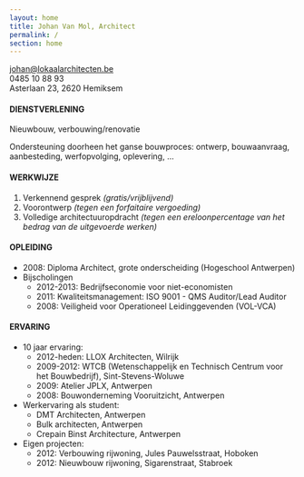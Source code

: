 ```yaml
---
layout: home
title: Johan Van Mol, Architect
permalink: /
section: home
---
```

[johan@lokaalarchitecten.be](mailto:johan@lokaalarchitecten.be?SUBJECT=Reactie%20via%20www.johanvanmol.be)  
0485 10 88 93  
Asterlaan 23, 2620 Hemiksem  

#### DIENSTVERLENING

Nieuwbouw, verbouwing/renovatie

Ondersteuning doorheen het ganse bouwproces: ontwerp, bouwaanvraag, aanbesteding, werfopvolging, oplevering, ...

#### WERKWIJZE

1.  Verkennend gesprek _(gratis/vrijblijvend)_
2.  Voorontwerp _(tegen een forfaitaire vergoeding)_
3.  Volledige architectuuropdracht _(tegen een ereloonpercentage van het bedrag van de uitgevoerde werken)_

#### OPLEIDING

*   2008: Diploma Architect, grote onderscheiding (Hogeschool Antwerpen)
*   Bijscholingen
    *   2012-2013: Bedrijfseconomie voor niet-economisten
    *   2011: Kwaliteitsmanagement: ISO 9001 - QMS Auditor/Lead Auditor
    *   2008: Veiligheid voor Operationeel Leidinggevenden (VOL-VCA)

#### ERVARING

*   10 jaar ervaring:
    *   2012-heden: LLOX Architecten, Wilrijk
    *   2009-2012: WTCB (Wetenschappelijk en Technisch Centrum voor het Bouwbedrijf), Sint-Stevens-Woluwe
    *   2009: Atelier JPLX, Antwerpen
    *   2008: Bouwonderneming Vooruitzicht, Antwerpen
*   Werkervaring als student:
    *   DMT Architecten, Antwerpen
    *   Bulk architecten, Antwerpen
    *   Crepain Binst Architecture, Antwerpen
*   Eigen projecten:
    *   2012: Verbouwing rijwoning, Jules Pauwelsstraat, Hoboken
    *   2012: Nieuwbouw rijwoning, Sigarenstraat, Stabroek
